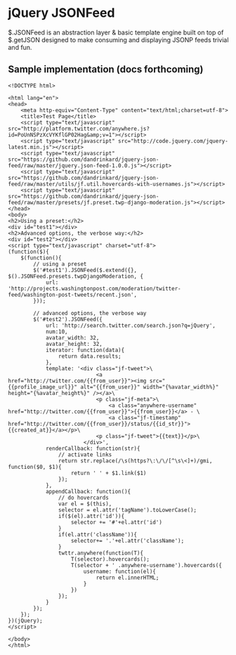 jQuery JSONFeed
===============

$.JSONFeed is an abstraction layer &amp; basic template engine built on top of $.getJSON
designed to make consuming and displaying JSONP feeds trivial and fun.

Sample implementation (docs forthcoming)
----------------------------------------
    <!DOCTYPE html>

    <html lang="en">
    <head>
        <meta http-equiv="Content-Type" content="text/html;charset=utf-8">
        <title>Test Page</title>
        <script type="text/javascript" src="http://platform.twitter.com/anywhere.js?id=PoUnNSPzXcVYKflGP02Hag&amp;v=1"></script>
        <script type="text/javascript" src="http://code.jquery.com/jquery-latest.min.js"></script>
        <script type="text/javascript" src="https://github.com/dandrinkard/jquery-json-feed/raw/master/jquery.json-feed-1.0.0.js"></script>
        <script type="text/javascript" src="https://github.com/dandrinkard/jquery-json-feed/raw/master/utils/jf.util.hovercards-with-usernames.js"></script>
        <script type="text/javascript" src="https://github.com/dandrinkard/jquery-json-feed/raw/master/presets/jf.preset.twp-django-moderation.js"></script>
    </head>
    <body>
    <h2>Using a preset:</h2>
    <div id="test1"></div>
    <h2>Advanced options, the verbose way:</h2>
    <div id="test2"></div>
    <script type="text/javascript" charset="utf-8">
    (function($){
        $(function(){
            // using a preset
            $('#test1').JSONFeed($.extend({}, $().JSONFeed.presets.twpDjangoModeration, {
                url: 'http://projects.washingtonpost.com/moderation/twitter-feed/washington-post-tweets/recent.json',
            }));

            // advanced options, the verbose way
            $('#test2').JSONFeed({
                url: 'http://search.twitter.com/search.json?q=jQuery',
                num:10,
                avatar_width: 32,
                avatar_height: 32,
                iterator: function(data){
                    return data.results;
                },
                template: '<div class="jf-tweet">\
                                <a href="http://twitter.com/{{from_user}}"><img src="{{profile_image_url}}" alt="{{from_user}}" width="{%avatar_width%}" height="{%avatar_height%}" /></a>\
                                <p class="jf-meta">\
                                    <a class="anywhere-username" href="http://twitter.com/{{from_user}}">{{from_user}}</a> - \
                                    <a class="jf-timestamp" href="http://twitter.com/{{from_user}}/status/{{id_str}}">{{created_at}}</a></p>\
                                <p class="jf-tweet">{{text}}</p>\
                            </div>',
                renderCallback: function(str){
                    // activate links
                    return str.replace(/\s(https?\:\/\/[^\s\<]+)/gmi, function($0, $1){
                        return ' ' + $1.link($1)
                    });
                },
                appendCallback: function(){
                    // do hovercards
                    var el = $(this),
                    selector = el.attr('tagName').toLowerCase();
                    if($(el).attr('id')){
                        selector += '#'+el.attr('id')
                    }
                    if(el.attr('className')){
                        selector+= '.'+el.attr('className');
                    }
                    twttr.anywhere(function(T){
                        T(selector).hovercards();
                        T(selector + ' .anywhere-username').hovercards({
                            username: function(el){
                                return el.innerHTML;
                            }
                        })
                    });
                }
            });
        });
    })(jQuery);
    </script>

    </body>
    </html>